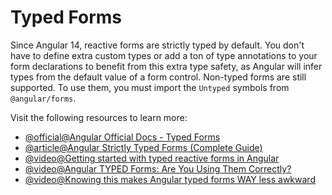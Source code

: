 # Typed Forms

Since Angular 14, reactive forms are strictly typed by default. You don't have to define extra custom types or add a ton of type annotations to your form declarations to benefit from this extra type safety, as Angular will infer types from the default value of a form control. Non-typed forms are still supported. To use them, you must import the `Untyped` symbols from `@angular/forms`.

Visit the following resources to learn more:

- [@official@Angular Official Docs - Typed Forms](https://angular.dev/guide/forms/typed-forms)
- [@article@Angular Strictly Typed Forms (Complete Guide)](https://blog.angular-university.io/angular-typed-forms/)
- [@video@Getting started with typed reactive forms in Angular](https://www.youtube.com/watch?v=mT3UR0TdDnU)
- [@video@Angular TYPED Forms: Are You Using Them Correctly?](https://www.youtube.com/watch?v=it2BZoIvBPc)
- [@video@Knowing this makes Angular typed forms WAY less awkward](https://www.youtube.com/watch?v=xpRlijg6spo)